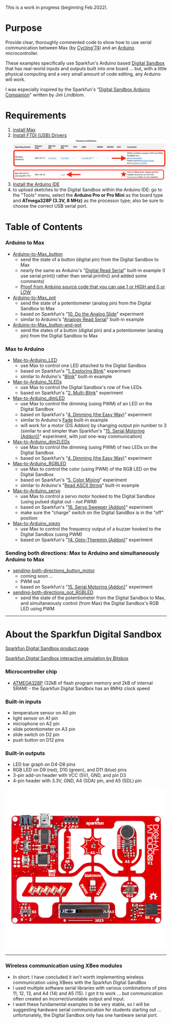 This is a work in progress (beginning Feb.2022).

# Purpose

Provide clear, thoroughly commented code to show how to use serial communication between Max (by [Cycling'74](https://cycling74.com)) and an [Arduino](https://www.arduino.cc) microcontroller.

These examples specifically use Sparkfun's Arduino based [Digital Sandbox](https://www.sparkfun.com/products/12651) that has real-world inputs and outputs built into one board ... but, with a little physical computing and a very small amount of code editing, any Arduino will work.

I was especially inspired by the Sparkfun's "[Digital Sandbox Arduino Companion](https://learn.sparkfun.com/tutorials/digital-sandbox-arduino-companion)" written by Jim Lindblom.

# Requirements

1. [install Max](https://cycling74.com/downloads)
2. [Install FTDI (USB) Drivers](https://www.ftdichip.com/Drivers/VCP.htm)
![photo of the FTDI driver page](/media/ftdi-driver-page.jpeg)
3. [Install the Arduino IDE](https://www.arduino.cc/en/Main/Software)
4. to upload sketches to the Digital Sandbox within the Arduino IDE: go to the "Tools" menu, select the **Arduino Pro or Pro Mini** as the board type and **ATmega328P (3.3V, 8 MHz)** as the processor type; also be sure to choose the correct USB serial port.

# Table of Contents

### Arduino to Max
  - [Arduino-to-Max_button](/Arduino-to-Max_button)
    - send the state of a button (digital pin) from the Digital Sandbox to Max
    - nearly the same as Arduino's "[Digital Read Serial](https://www.arduino.cc/en/Tutorial/BuiltInExamples/DigitalReadSerial)" built-in example (I use serial.print() rather than serial.println() and added some comments)
    - [Proof from Arduino source code that you can use 1 or HIGH and 0 or LOW](https://github.com/arduino/ArduinoCore-avr/blob/master/cores/arduino/Arduino.h#L40-L41)
  - [Arduino-to-Max_pot](/Arduino-to-Max_pot)
    - send the state of a potentiometer (analog pin) from the Digital Sandbox to Max
    - based on Sparkfun's "[10. Do the Analog Slide](https://learn.sparkfun.com/tutorials/digital-sandbox-arduino-companion/10-do-the-analog-slide)" experiment
    - similar to Arduino's "[Analogy Read Serial](https://www.arduino.cc/en/Tutorial/BuiltInExamples/AnalogReadSerial)" built-in example
  - [Arduino-to-Max_button-and-pot](/Arduino-to-Max_button-and-pot)
    - send the states of a button (digital pin) and a potentiometer (analog pin) from the Digital Sandbox to Max

### Max to Arduino

  - [Max-to-Arduino_LED](/Max-to-Arduino_LED)
    - use Max to control one LED attached to the Digital Sandbox
    - based on Sparkfun's "[1. Exploring Blink](https://learn.sparkfun.com/tutorials/digital-sandbox-arduino-companion/1-exploring-blink)" experiment
    - similar to Arduino's "[Blink](https://www.arduino.cc/en/Tutorial/BuiltInExamples/Blink)" built-in example
  - [Max-to-Arduino_5LEDs](/Max-to-Arduino_5LEDs)
    - use Max to control the Digital Sandbox's row of five LEDs
    - based on Sparkfun's "[2. Multi-Blink](https://learn.sparkfun.com/tutorials/digital-sandbox-arduino-companion/2-multi-blink)" experiment
  - [Max-to-Arduino_dimLED](/Max-to-Arduino_dimLED)
    - use Max to control the dimming (using PWM) of an LED on the Digital Sandbox
    - based on Sparkfun's "[4. Dimming (the Easy Way)](https://learn.sparkfun.com/tutorials/digital-sandbox-arduino-companion/4-dimming-the-easy-way)" experiment
    - similar to Arduino's [Fade](https://www.arduino.cc/en/Tutorial/BuiltInExamples/Fade) built-in example
    - will work for a motor (DS Addon) by changing output pin number to 3 (similar to and simpler than Sparkfun's "[15. Serial Motoring (Addon))](https://learn.sparkfun.com/tutorials/digital-sandbox-arduino-companion/15-serial-motoring-addon)" experiment, with just one-way communication)
  - [Max-to-Arduino_dim2LEDs](/Max-to-Arduino_dim2LEDs)
    - use Max to control the dimming (using PWM) of two LEDs on the Digital Sandbox
    - based on Sparkfun's "[4. Dimming (the Easy Way)](https://learn.sparkfun.com/tutorials/digital-sandbox-arduino-companion/4-dimming-the-easy-way)" experiment
  - [Max-to-Arduino_RGBLED](/Max-to-Arduino_RGBLED)
    - use Max to control the color (using PWM) of the RGB LED on the Digital Sandbox
    - based on Sparkfun's "[5. Color Mixing](https://learn.sparkfun.com/tutorials/digital-sandbox-arduino-companion/5-color-mixing)" experiment
    - similar to Arduino's "[Read ASCII String](https://docs.arduino.cc/built-in-examples/communication/ReadASCIIString)" built-in example
  - [Max-to-Arduino_servo](/Max-to-Arduino_servo)
    - use Max to control a servo motor hooked to the Digital Sandbox (using pulsed digital out - *not* PWM)
    - based on Sparkfun's "[16. Servo Sweeper (Addon)](https://learn.sparkfun.com/tutorials/digital-sandbox-arduino-companion/16-servo-sweeper-addon)" experiment
    - make sure the "charge" switch on the Digital SandBox is in the "off" position
  - [Max-to-Arduino_piezo](/Max-to-Arduino_piezo)
    - use Max to control the frequency output of a buzzer hooked to the Digital Sandbox (using PWM)
    - based on Sparkfun's "[14. Opto-Theremin (Addon)](https://learn.sparkfun.com/tutorials/digital-sandbox-arduino-companion/14-opto-theremin-addon)" experiment



### Sending both directions: Max to Arduino and simultaneously Arduino to Max

  - [sending-both-directions_button_motor](/sending-both-directions_button_motor)
    - coming soon ...
    - PWM out
    - based on Sparkfun's "[15. Serial Motoring (Addon)](https://learn.sparkfun.com/tutorials/digital-sandbox-arduino-companion/15-serial-motoring-addon)" experiment  
  - [sending-both-directions_pot_RGBLED](/sending-both-directions_pot_RGBLED)
    - send the state of the potentiometer from the Digital Sandbox to Max, and simultaneously control (from Max) the Digital Sandbox's RGB LED using PWM

<hr>

# About the Sparkfun Digital Sandbox

[Sparkfun Digital Sandbox product page](https://www.sparkfun.com/products/12651)

[Sparkfun Digital Sandbox interactive simulation by Bitsbox](http://sparkfun.codepops.com/)

### Microcontroller chip
- [ATMEGA328P](https://www.microchip.com/en-us/product/ATmega328P) (32kB of flash program memory and 2kB of internal SRAM) - the Sparkfun Digital Sandbox has an 8MHz clock speed

### Built-in inputs
- temperature sensor on A0 pin
- light sensor on A1 pin
- microphone on A2 pin
- slide potentiometer on A3 pin
- slide switch on D2 pin
- push button on D12 pins

### Built-in outputs
- LED bar graph on D4-D8 pins
- RGB LED on D9 (red), D10 (green), and D11 (blue) pins
- 3-pin add-on header with VCC (5V), GND, and pin D3
- 4-pin header with 3.3V, GND, A4 (SDA) pin, and A5 (SDL) pin

![photo of the Sparkfun Digital Sandbox](/media/Digital_Sandbox.jpeg)

<hr>

### Wireless communication using XBee modules

  - In short: I have concluded it isn't worth implementing wireless communication using XBees with the Sparkfun Digital SandBox
  - I used multiple software serial libraries with various combinations of pins 11, 12, 13, and A4 (14) and A5 (15). I got it to work ... but communication often created an incorrect/unstable output and input.
  - I want these fundamental examples to be very stable, so I will be suggesting hardware serial communication for students starting out ... unfortunately, the Digital Sandbox only has one hardware serial port.
